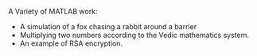 A Variety of MATLAB work:
- A simulation of a fox chasing a rabbit around a barrier
- Multiplying two numbers according to the Vedic mathematics system.
- An example of RSA encryption.
